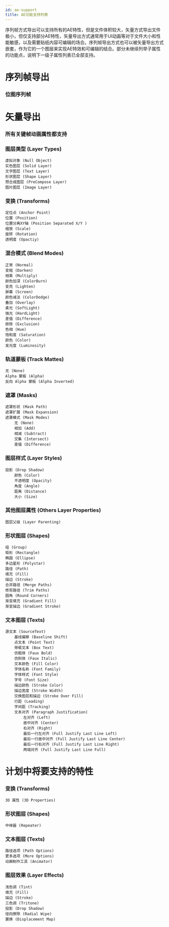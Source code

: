 ```yaml
---
id: ae-support
title: AE功能支持列表
---
```


序列帧方式导出可以支持所有的AE特性，但是文件体积较大，矢量方式导出文件极小，但仅支持部分AE特性，矢量导出方式通常用于UI动画等对于文件大小和性能敏感，以及需要贴纸内容可编辑的场合。序列帧导出方式也可以被矢量导出方式嵌套，作为它的一个图层来实现AE特效和可编辑的结合。部分未继续列举子属性的功能点，说明下一级子属性列表已全部支持。


# 序列帧导出

### 位图序列帧

# 矢量导出

### 所有关键帧动画属性都支持

### 图层类型 (Layer Types)
	虚拟对象 (Null Object)
	实色图层 (Solid Layer)
	文字图层 (Text Layer)
	形状图层 (Shape Layer)
	预合成图层 (PreCompose Layer)
	图片图层 (Image Layer)

### 变换 (Transforms)
	定位点 (Anchor Point)
	位置 (Position)
	位置分离XY轴 (Position Separated X/Y )
	缩放 (Scale)
	旋转 (Rotation)
	透明度 (Opactiy)

### 混合模式 (Blend Modes)
	正常 (Normal)
	变暗 (Darken)
	相乘 (Multiply)
	颜色加深 (ColorBurn)
	变亮 (Lighten)
	屏幕 (Screen)
	颜色减淡 (ColorDodge)
	叠加 (Overlay)
	柔光 (SoftLight)
	强光 (HardLight)
	差值 (Difference)
	排除 (Exclusion)
	色相 (Hue)
	饱和度 (Saturation)
	颜色 (Color)
	发光度 (Luminosity)


### 轨道蒙板 (Track Mattes)
	无 (None)
	Alpha 蒙板 (Alpha)
	反向 Alpha 蒙板 (Alpha Inverted)

### 遮罩 (Masks)
	遮罩形状 (Mask Path)
	遮罩扩展 (Mask Expansion)
	遮罩模式 (Mask Modes)
		无 (None)
		相加 (Add)
		相减 (Subtract)
		交集 (Intersect)
		差值 (Difference)

### 图层样式 (Layer Styles)
	投影 (Drop Shadow)
   		颜色 (Color)
		不透明度 (Opacity)
		角度 (Angle)
		距离 (Distance)
		大小 (Size)


### 其他图层属性 (Others Layer Properties)
	图层父级 (Layer Parenting)

### 形状图层 (Shapes)
	组 (Group)
	矩形 (Rectangle)
	椭圆 (Ellipse)
	多边星形 (Polystar)
	路径 (Path)
	填充 (Fill)
	描边 (Stroke)
	合并路径 (Merge Paths)
	修剪路径 (Trim Paths)
	圆角 (Round Corners)
	渐变填充 (Gradient Fill)
	渐变描边 (Gradient Stroke)

### 文本图层 (Texts)
	源文本 (SourceText)
		基线偏移 (Baseline Shift)
		点文本 (Point Text)
		带框文本 (Box Text)
		仿粗体 (Faux Bold)
		仿斜体 (Faux Italic)
		文本颜色 (Fill Color)
		字体名称 (Font Family)
		字体样式 (Font Style)
		字号 (Font Size)
		描边颜色 (Stroke Color)
		描边宽度 (Stroke Width)
		交换图层和描边 (Stroke Over Fill)
		行距 (Leading)
		字间距 (Tracking)
		文本对齐 (Paragraph Justification)
			左对齐 (Left)
			居中对齐 (Center)
			右对齐 (Right)
			最后一行左对齐 (Full Justify Last Line Left)
			最后一行居中对齐 (Full Justify Last Line Center)
			最后一行右对齐 (Full Justify Last Line Right)
			两端对齐 (Full Justify Last Line Full)


# 计划中将要支持的特性
 
### 变换 (Transforms)
	3D 属性 (3D Properties)

### 形状图层 (Shapes)
	中继器 (Repeater)

### 文本图层 (Texts)
	路径选项 (Path Options)
	更多选项 (More Options)
	动画制作工具 (Animator)
	
### 图层效果 (Layer Effects)
	浅色调 (Tint)
	填充 (Fill)
	描边 (Stroke)
	三色调 (Tritone)
	投影 (Drop Shadow)
	径向擦除 (Radial Wipe)
	置换 (Displacement Map)
